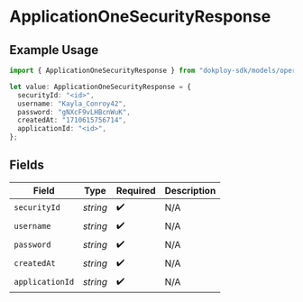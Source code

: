 # ApplicationOneSecurityResponse

## Example Usage

```typescript
import { ApplicationOneSecurityResponse } from "dokploy-sdk/models/operations";

let value: ApplicationOneSecurityResponse = {
  securityId: "<id>",
  username: "Kayla_Conroy42",
  password: "gNXcF9vLHBcnWuK",
  createdAt: "1710615756714",
  applicationId: "<id>",
};
```

## Fields

| Field              | Type               | Required           | Description        |
| ------------------ | ------------------ | ------------------ | ------------------ |
| `securityId`       | *string*           | :heavy_check_mark: | N/A                |
| `username`         | *string*           | :heavy_check_mark: | N/A                |
| `password`         | *string*           | :heavy_check_mark: | N/A                |
| `createdAt`        | *string*           | :heavy_check_mark: | N/A                |
| `applicationId`    | *string*           | :heavy_check_mark: | N/A                |
